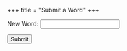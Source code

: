 +++
title = "Submit a Word"
+++

<form name="word" method="POST" data-netlify="true" class="form">
  <p>
    <label>New Word: <input type="text" name="word" required></label>
  </p>
  <p>
    <button type="submit">Submit</button>
  </p>
</form>
